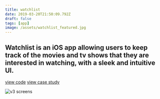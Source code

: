 ```yaml
---
title: watchlist
date: 2019-03-20T21:50:09.792Z
draft: false
tags: [app]
image: /assets/watchlist_featured.jpg
---
```


## Watchlist is an iOS app allowing users to keep track of the movies and tv shows that they are interested in watching, with a sleek and intuitive UI.

[view code](https://github.com/claytercek/watchlist)
[view case study](/journal/watchlist)

![v3 screens](/assets/watchlist_v3.jpg)
